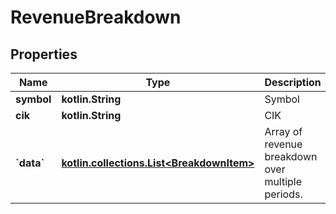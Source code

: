 
# RevenueBreakdown

## Properties
Name | Type | Description | Notes
------------ | ------------- | ------------- | -------------
**symbol** | **kotlin.String** | Symbol |  [optional]
**cik** | **kotlin.String** | CIK |  [optional]
**&#x60;data&#x60;** | [**kotlin.collections.List&lt;BreakdownItem&gt;**](BreakdownItem.md) | Array of revenue breakdown over multiple periods. |  [optional]




